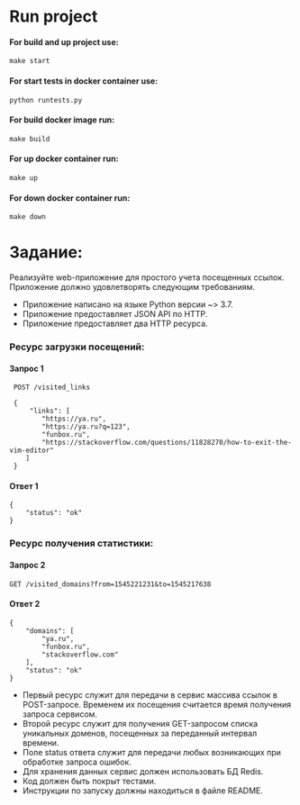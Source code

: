 # Run project
#### For build and up project use:
    make start
#### For start tests in docker container use:
    python runtests.py
#### For build docker image run:
    make build
#### For up docker container run:
    make up
#### For down docker container run:
    make down


# Задание:
Реализуйте web-приложение для простого учета посещенных ссылок.
Приложение должно удовлетворять следующим требованиям.
- Приложение написано на языке Python версии ~> 3.7.
- Приложение предоставляет JSON API по HTTP.
- Приложение предоставляет два HTTP ресурса.
### Ресурс загрузки посещений:
#### Запрос 1
     POST /visited_links
     
     {
         "links": [
            "https://ya.ru",
            "https://ya.ru?q=123",
            "funbox.ru",
            "https://stackoverflow.com/questions/11828270/how-to-exit-the-vim-editor"
        ] 
     }

#### Ответ 1
    {
        "status": "ok"
    }

### Ресурс получения статистики:
#### Запрос 2
    GET /visited_domains?from=1545221231&to=1545217638
#### Ответ 2
    {
        "domains": [
            "ya.ru",
            "funbox.ru",
            "stackoverflow.com"
        ],
        "status": "ok"
    }

- Первый ресурс служит для передачи в сервис массива ссылок в POST-запросе. Временем их посещения считается время получения запроса сервисом.
- Второй ресурс служит для получения GET-запросом списка уникальных доменов, посещенных за переданный интервал времени.
- Поле status ответа служит для передачи любых возникающих при обработке запроса ошибок.
- Для хранения данных сервис должен использовать БД Redis.
- Код должен быть покрыт тестами.
- Инструкции по запуску должны находиться в файле README.
